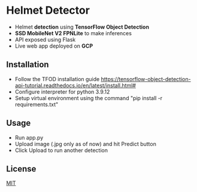 # Helmet Detector

- Helmet **detection** using **TensorFlow Object Detection**
- **SSD MobileNet V2 FPNLite** to make inferences
- API exposed using Flask
- Live web app deployed on **GCP**  

## Installation

- Follow the TFOD installation guide https://tensorflow-object-detection-api-tutorial.readthedocs.io/en/latest/install.html#
- Configure interpreter for python 3.9.12
- Setup virtual environment using the command "pip install -r requirements.txt"

## Usage

- Run app.py
- Upload image (.jpg only as of now) and hit Predict button 
- Click Upload to run another detection

## License
[MIT](https://choosealicense.com/licenses/mit/)

